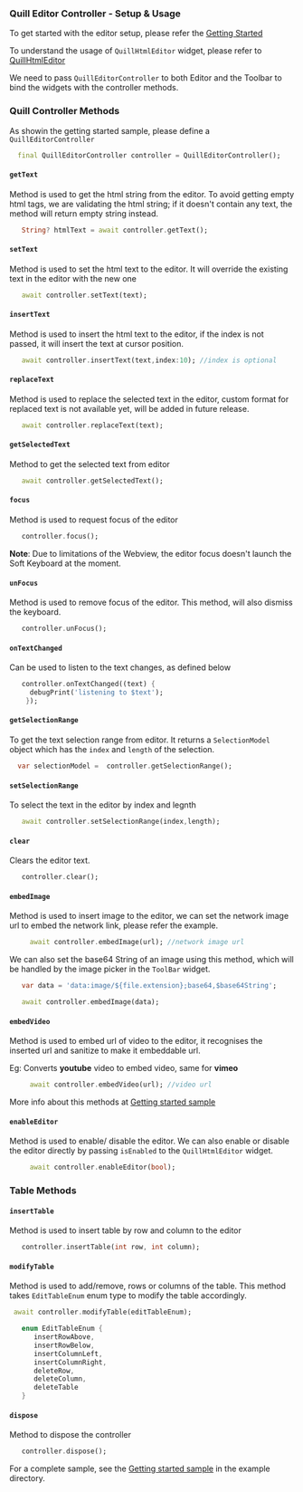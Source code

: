### Quill Editor Controller - Setup & Usage

To get started with the editor setup, please refer the [Getting Started]


To understand the usage of `QuillHtmlEditor` widget, please refer to [QuillHtmlEditor]

We need to pass `QuillEditorController` to both Editor and the Toolbar to bind the widgets with the controller methods.

### Quill Controller Methods

As showin the getting started sample, please define a `QuillEditorController`

```dart 
  final QuillEditorController controller = QuillEditorController();
```


#### `getText`


Method is used to get the html string from the editor. To avoid getting empty html tags, we are validating the html string; if it doesn't contain any text, the method will return empty string instead.
```dart 
   String? htmlText = await controller.getText();
```

#### `setText`

Method is used to set the html text to the editor. It will override the existing text in the editor with the new one
```dart 
   await controller.setText(text);
```

#### `insertText `

Method is used to insert the html text to the editor, if the index is not passed, it will insert the text at cursor position.
```dart 
   await controller.insertText(text,index:10); //index is optional
```

#### `replaceText `

Method is used to replace the selected text in the editor, custom format for replaced text is not available yet, will be added in future release.

```dart 
   await controller.replaceText(text);
```

#### `getSelectedText`

Method to get the selected text from editor

```dart 
   await controller.getSelectedText();
```


#### `focus`

Method is used to request focus of the editor
```dart 
   controller.focus();
```
**Note**: Due to limitations of the Webview, the editor focus doesn't launch the Soft Keyboard at the moment.


#### `unFocus`

Method is used to remove focus of the editor. This method, will also dismiss the keyboard.
```dart 
   controller.unFocus();
```

#### `onTextChanged`
Can be used to listen to the text changes, as defined below
```dart
   controller.onTextChanged((text) {
     debugPrint('listening to $text');
    });
```

#### `getSelectionRange`

To get the text selection range from editor. It returns a `SelectionModel` object which has the `index` and `length` of the selection.

```dart 
  var selectionModel =  controller.getSelectionRange();
```


#### `setSelectionRange`

To select the text in the editor by index and legnth

```dart 
   await controller.setSelectionRange(index,length);
```



#### `clear`

Clears the editor text.

```dart 
   controller.clear();
```


#### `embedImage`

Method is used to insert image to the editor, we can set the network image url to embed the network link, please refer the example.

```dart 
     await controller.embedImage(url); //network image url
   ```
We can also set the base64 String of an image using this method, which will be handled by the image picker in the `ToolBar` widget.
```dart 
   var data = 'data:image/${file.extension};base64,$base64String';

   await controller.embedImage(data);
   ```


#### `embedVideo`

Method is used to embed url of video to the editor, it recognises the inserted url and sanitize to make it embeddable url.

Eg: Converts **youtube** video to embed video, same for **vimeo**
```dart 
     await controller.embedVideo(url); //video url
   ```
More info about this methods at [Getting started sample]


#### `enableEditor`

Method is used to enable/ disable the editor. We can also enable or disable the editor directly by passing `isEnabled` to the `QuillHtmlEditor` widget.
```dart 
     await controller.enableEditor(bool); 
```


### Table Methods


#### `insertTable`

Method is used to insert table by row and column to the editor

```dart 
   controller.insertTable(int row, int column);
```

#### `modifyTable`

Method is used to add/remove, rows or columns of the table. This method takes `EditTableEnum` enum type to modify the table accordingly.

```dart 
 await controller.modifyTable(editTableEnum);
```

```dart 
   enum EditTableEnum {
      insertRowAbove,
      insertRowBelow,
      insertColumnLeft,
      insertColumnRight,
      deleteRow,
      deleteColumn,
      deleteTable
   }
```


#### `dispose`

Method to dispose the controller

```dart 
   controller.dispose();
```


For a complete sample, see the [Getting started sample][] in the example directory.

[Getting started sample]: https://github.com/the-airbender/quill_html_editor/blob/main/example/lib/main.dart

[Getting Started]: https://github.com/the-airbender/quill_html_editor/tree/main/doc/get-started.md

[QuillHtmlEditor]:  https://github.com/the-airbender/quill_html_editor/tree/main/doc/quill-html-editor-setup.md
